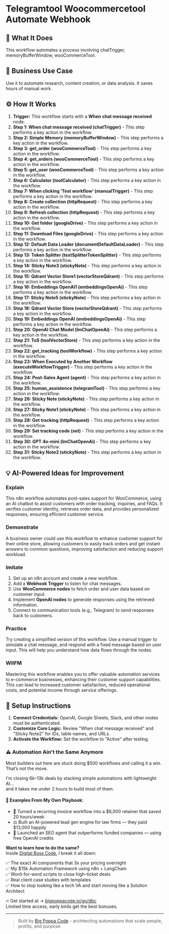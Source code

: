 # Telegramtool Woocommercetool Automate Webhook

## 🚀 What It Does
This workflow automates a process involving chatTrigger, memoryBufferWindow, wooCommerceTool.

## 💼 Business Use Case
Use it to automate research, content creation, or data analysis. It saves hours of manual work.

## ⚙️ How It Works
1.  **Trigger:** This workflow starts with a **When chat message received** node.
2. **Step 1: When chat message received (chatTrigger)** - This step performs a key action in the workflow.
3. **Step 2: Simple Memory (memoryBufferWindow)** - This step performs a key action in the workflow.
4. **Step 3: get_order (wooCommerceTool)** - This step performs a key action in the workflow.
5. **Step 4: get_orders (wooCommerceTool)** - This step performs a key action in the workflow.
6. **Step 5: get_user (wooCommerceTool)** - This step performs a key action in the workflow.
7. **Step 6: Calculator (toolCalculator)** - This step performs a key action in the workflow.
8. **Step 7: When clicking ‘Test workflow’ (manualTrigger)** - This step performs a key action in the workflow.
9. **Step 8: Create collection (httpRequest)** - This step performs a key action in the workflow.
10. **Step 9: Refresh collection (httpRequest)** - This step performs a key action in the workflow.
11. **Step 10: Get folder (googleDrive)** - This step performs a key action in the workflow.
12. **Step 11: Download Files (googleDrive)** - This step performs a key action in the workflow.
13. **Step 12: Default Data Loader (documentDefaultDataLoader)** - This step performs a key action in the workflow.
14. **Step 13: Token Splitter (textSplitterTokenSplitter)** - This step performs a key action in the workflow.
15. **Step 14: Sticky Note3 (stickyNote)** - This step performs a key action in the workflow.
16. **Step 15: Qdrant Vector Store1 (vectorStoreQdrant)** - This step performs a key action in the workflow.
17. **Step 16: Embeddings OpenAI1 (embeddingsOpenAi)** - This step performs a key action in the workflow.
18. **Step 17: Sticky Note5 (stickyNote)** - This step performs a key action in the workflow.
19. **Step 18: Qdrant Vector Store (vectorStoreQdrant)** - This step performs a key action in the workflow.
20. **Step 19: Embeddings OpenAI (embeddingsOpenAi)** - This step performs a key action in the workflow.
21. **Step 20: OpenAI Chat Model (lmChatOpenAi)** - This step performs a key action in the workflow.
22. **Step 21: ToS (toolVectorStore)** - This step performs a key action in the workflow.
23. **Step 22: get_tracking (toolWorkflow)** - This step performs a key action in the workflow.
24. **Step 23: When Executed by Another Workflow (executeWorkflowTrigger)** - This step performs a key action in the workflow.
25. **Step 24: Post-Sales Agent (agent)** - This step performs a key action in the workflow.
26. **Step 25: human_assistence (telegramTool)** - This step performs a key action in the workflow.
27. **Step 26: Sticky Note (stickyNote)** - This step performs a key action in the workflow.
28. **Step 27: Sticky Note1 (stickyNote)** - This step performs a key action in the workflow.
29. **Step 28: Get tracking (httpRequest)** - This step performs a key action in the workflow.
30. **Step 29: Set tracking code (set)** - This step performs a key action in the workflow.
31. **Step 30: GPT 4o-mini (lmChatOpenAi)** - This step performs a key action in the workflow.
32. **Step 31: Sticky Note2 (stickyNote)** - This step performs a key action in the workflow.

## 💡 AI-Powered Ideas for Improvement
### Explain
This n8n workflow automates post-sales support for WooCommerce, using an AI chatbot to assist customers with order tracking, inquiries, and FAQs. It verifies customer identity, retrieves order data, and provides personalized responses, ensuring efficient customer service.

### Demonstrate
A business owner could use this workflow to enhance customer support for their online store, allowing customers to easily track orders and get instant answers to common questions, improving satisfaction and reducing support workload.

### Imitate
1. Set up an n8n account and create a new workflow.
2. Add a **Webhook Trigger** to listen for chat messages.
3. Use **WooCommerce nodes** to fetch order and user data based on customer input.
4. Implement **OpenAI nodes** to generate responses using the retrieved information.
5. Connect to communication tools (e.g., Telegram) to send responses back to customers.

### Practice
Try creating a simplified version of this workflow. Use a manual trigger to simulate a chat message, and respond with a fixed message based on user input. This will help you understand how data flows through the nodes.

### WIIFM
Mastering this workflow enables you to offer valuable automation services to e-commerce businesses, enhancing their customer support capabilities. This can lead to increased customer satisfaction, reduced operational costs, and potential income through service offerings.

## 🔧 Setup Instructions
1. **Connect Credentials:** OpenAI, Google Sheets, Slack, and other nodes must be authenticated.
2. **Customize Core Logic:** Review "When chat message received" and "Sticky Note2" for IDs, table names, and URLs.
3. **Activate the Workflow:** Set the workflow to "Active" after testing.

### ⚠️ Automation Ain’t the Same Anymore

Most builders out here are stuck doing $500 workflows and calling it a win.  
That’s not the move.  

I'm closing $6k–$13k deals by stacking simple automations with lightweight AI...  
and it takes me under 2 hours to build most of them.

#### 🧠 Examples From My Own Playbook:
- 🔁 Turned a recurring invoice workflow into a $6,000 retainer that saved 20 hours/week  
- ⚖️ Built an AI-powered lead gen engine for law firms — they paid $13,000 happily  
- 🚀 Launched an SEO agent that outperforms funded companies — using free OpenAI credits  

**Want to learn how to do the same?**  
Inside [Digital Boss Code](https://bigpoppacode.io/go/dbc), I break it all down:

✅ The exact AI components that 3x your pricing overnight  
✅ My $15k Automation Framework using n8n + LangChain  
✅ Word-for-word scripts to close high-ticket deals  
✅ Real client case studies with templates  
✅ How to stop looking like a tech VA and start moving like a Solution Architect  

🔥 Get started at → [bigpoppacode.io/go/dbc](https://bigpoppacode.io/go/dbc)  
Limited time access, early birds get the best bonuses.

---
> Built by [Big Poppa Code](https://bigpoppacode.io) – architecting automations that scale people, profits, and purpose.
